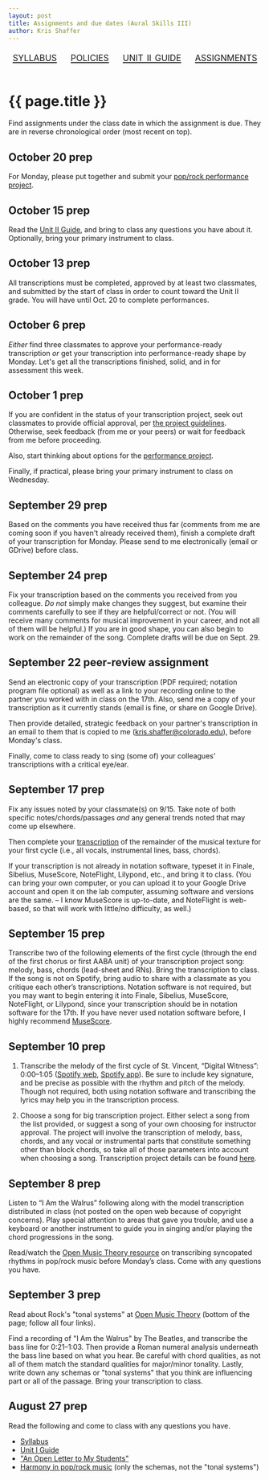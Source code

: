 ```yaml
---
layout: post
title: Assignments and due dates (Aural Skills III)
author: Kris Shaffer
---
```


<div style="text-align: center; font-size: 1.75em; font-variant: small-caps"><a href="./auralskills3.html">syllabus</a>&nbsp;&nbsp;&nbsp;&nbsp;<a href="./policies.html">policies</a>&nbsp;&nbsp;&nbsp;&nbsp;<a href="./as3-unit2.html">unit ii guide</a>&nbsp;&nbsp;&nbsp;&nbsp;<a href="./as3-assign.html">assignments</a></div><br/>

# {{ page.title }} #

Find assignments under the class date in which the assignment is due. They are in reverse chronological order (most recent on top).

## October 20 prep

For Monday, please put together and submit your [pop/rock performance project](as3-popRockPerf.html).

## October 15 prep

Read the [Unit II Guide](as3-unit2.html), and bring to class any questions you have about it. Optionally, bring your primary instrument to class.

## October 13 prep

All transcriptions must be completed, approved by at least two classmates, and submitted by the start of class in order to count toward the Unit II grade. You will have until Oct. 20 to complete performances.

## October 6 prep

*Either* find three classmates to approve your performance-ready transcription *or* get your transcription into performance-ready shape by Monday. Let's get all the transcriptions finished, solid, and in for assessment this week.

## October 1 prep

If you are confident in the status of your transcription project, seek out classmates to provide official approval, per [the project guidelines](as3-trans.html). Otherwise, seek feedback (from me or your peers) or wait for feedback from me before proceeding.

Also, start thinking about options for the [performance project](as3-popRockPerf.html).

Finally, if practical, please bring your primary instrument to class on Wednesday.

## September 29 prep

Based on the comments you have received thus far (comments from me are coming soon if you haven't already received them), finish a complete draft of your transcription for Monday. Please send to me electronically (email or GDrive) before class.

## September 24 prep

Fix your transcription based on the comments you received from you colleague. *Do not* simply make changes they suggest, but examine their comments carefully to see if they are helpful/correct or not. (You will receive many comments for musical improvement in your career, and not all of them will be helpful.) If you are in good shape, you can also begin to work on the remainder of the song. Complete drafts will be due on Sept. 29.

## September 22 peer-review assignment

Send an electronic copy of your transcription (PDF required; notation program file optional) as well as a link to your recording online to the partner you worked with in class on the 17th. Also, send me a copy of your transcription as it currently stands (email is fine, or share on Google Drive).

Then provide detailed, strategic feedback on your partner's transcription in an email to them that is copied to me (kris.shaffer@colorado.edu), before Monday's class.

Finally, come to class ready to sing (some of) your colleagues' transcriptions with a critical eye/ear.

## September 17 prep

Fix any issues noted by your classmate(s) on 9/15. Take note of both specific notes/chords/passages *and* any general trends noted that may come up elsewhere.

Then complete your [transcription](as3-trans.html) of the remainder of the musical texture for your first cycle (i.e., all vocals, instrumental lines, bass, chords). 

If your transcription is not already in notation software, typeset it in Finale, Sibelius, MuseScore, NoteFlight, Lilypond, etc., and bring it to class. (You can bring your own computer, or you can upload it to your Google Drive account and open it on the lab computer, assuming software and versions are the same. – I know MuseScore is up-to-date, and NoteFlight is web-based, so that will work with little/no difficulty, as well.)

## September 15 prep

Transcribe two of the following elements of the first cycle (through the end of the first chorus or first AABA unit) of your transcription project song: melody, bass, chords (lead-sheet and RNs). Bring the transcription to class. If the song is not on Spotify, bring audio to share with a classmate as you critique each other’s transcriptions. Notation software is not required, but you may want to begin entering it into Finale, Sibelius, MuseScore, NoteFlight, or Lilypond, since your transcription should be in notation software for the 17th. If you have never used notation software before, I highly recommend [MuseScore](http://musescore.org).


## September 10 prep

1. Transcribe the melody of the first cycle of St. Vincent, “Digital Witness”: 0:00–1:05 ([Spotify web](http://open.spotify.com/track/5L16tlSHNt93RiiRiCc8ya), [Spotify app](spotify:track:5L16tlSHNt93RiiRiCc8ya)). Be sure to include key signature, and be precise as possible with the rhythm and pitch of the melody. Though not required, both using notation software and transcribing the lyrics may help you in the transcription process.

2. Choose a song for big transcription project. Either select a song from the list provided, or suggest a song of your own choosing for instructor approval. The project will involve the transcription of melody, bass, chords, and any vocal or instrumental parts that constitute something other than block chords, so take all of those parameters into account when choosing a song. Transcription project details can be found [here](as3-trans.html).


## September 8 prep

Listen to “I Am the Walrus” following along with the model transcription distributed in class (not posted on the open web because of copyright concerns). Play special attention to areas that gave you trouble, and use a keyboard or another instrument to guide you in singing and/or playing the chord progressions in the song.

Read/watch the [Open Music Theory resource](http://openmusictheory.com/syncopation.html) on transcribing syncopated rhythms in pop/rock music before Monday’s class. Come with any questions you have.


## September 3 prep

Read about Rock's "tonal systems" at [Open Music Theory](http://openmusictheory.com/popRockHarmony.html) (bottom of the page; follow all four links).

Find a recording of "I Am the Walrus" by The Beatles, and transcribe the bass line for 0:21–1:03. Then provide a Roman numeral analysis underneath the bass line based on what you hear. Be careful with chord qualities, as not all of them match the standard qualities for major/minor tonality. Lastly, write down any schemas or "tonal systems" that you think are influencing part or all of the passage. Bring your transcription to class.

## August 27 prep

Read the following and come to class with any questions you have.

- [Syllabus](auralskills3.html)  
- [Unit I Guide](as3-unit1.html)  
- ["An Open Letter to My Students"](http://www.hybridpedagogy.com/journal/open-letter-students/)  
- [Harmony in pop/rock music](http://openmusictheory.com/popRockHarmony.html) (only the schemas, not the "tonal systems")